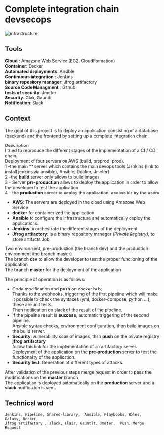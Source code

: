 # Complete integration chain devsecops

![infrastructure](https://user-images.githubusercontent.com/50138085/90188810-62d5f280-ddbc-11ea-97ca-88006cfcd2c5.PNG)


## Tools
 **Cloud** : Amazone Web Service (EC2, CloudFormation)  
 **Container**: Docker  
 **Automated deployments**: Ansible  
 **Continuous integration** : Jenkins  
 **binary repository manager**: Jfrog artifactory  
 **Source Code Managment** : Github  
 **tests of security**: Jmeter  
 **Security**: Clair, Gauntlt  
 **Notification**: Slack  

## Context

The goal of this project is to deploy an application consisting of a database (backend) and the frontend by setting up a complete integration chain.  

Description  
I tried to reproduce the different stages of the implementation of a CI / CD chain.  
Deployment of four servers on AWS (build, preprod, prod).  
1 -the main ** server which contains the main devops tools (Jenkins (link to install jenkins via ansible), Ansible, Docker, Jmeter)  
2 -the **build** server only allows to build images  
3 - Server **pre-production** allows to deploy the application in order to allow the developer to test the application  
4 - the **production** server to deploy the application, accessible by the users  

* **AWS**: The servers are deployed in the cloud using Amazone Web Service  
* **docker** for containerized the application  
* **Ansible** to configure the infrastructure and automatically deploy the applications.  
* **Jenkins** to orchestrate the different stages of the deployment  
* **Jfrog artifactory**: is a binary repository manager *(Private Registry)*, to store artifacts Job  

Two environment, pre-production (the branch dev) and the production environment (the branch master)  
The branch **dev** to allow the developer to test the proper functioning of the application  
The branch **master** for the deployment of the application  

The principle of operation is as follows:  

* Code modification and **push** on docker hub;  
  Thanks to the webhooks, triggering of the first pipeline which will make it possible to check the syntaxes (yml, docker-compose, python ...), these are unit tests.  
  Then notification on slack of the result of the pipeline.  
* If the pipeline result is **success**, automatic triggering of the second pipeline.  
  Ansible syntax checks, environment configuration, then build images on the build server.  
* **Security**: vulnerability scan of images, then **push** on the private registry **jfrog artifactory**  
  follow this link for the implementation of an artifactory server.  
  Deployment of the application on the **pre-production** server to test the functionality of the application.  
* **Security test**: Generation of different types of attacks.  

After validation of the previous steps merge request in order to pass the modifications on the **master** branch  
The application is deployed automatically on the **production** server and a **slack** notification is sent.  

## Technical word

```
Jenkins, Pipeline, Shared-library,  Ansible, Playbooks, Rôles, Galaxy, Docker, 
Jfrog artifactory , slack, Clair, Gauntlt, Jmeter,  Push, Merge Request
```
